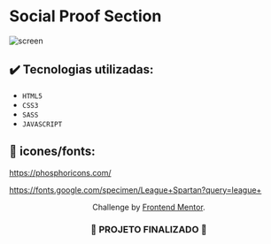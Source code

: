 <h1>
  Social Proof Section
</h1>

![screen](https://github.com/darneees/Social-Proof/assets/79709843/27fdaefa-43cc-4af2-a5e5-d9214229f28a)


## ✔️ Tecnologias utilizadas:
- ``HTML5``
- ``CSS3``
- ``SASS``
- ``JAVASCRIPT``

## :paperclip: icones/fonts:

https://phosphoricons.com/

https://fonts.google.com/specimen/League+Spartan?query=league+

<p align="center">
  Challenge by <a href="https://www.frontendmentor.io?ref=challenge" target="_blank">Frontend Mentor</a>.
</p>

<h3 align="center">
  
  :construction: PROJETO FINALIZADO :construction:
  
</h3>
